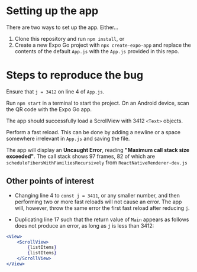 # Setting up the app
There are two ways to set up the app. Either...

1. Clone this repository and run ``npm install``,
or
2. Create a new Expo Go project with ``npx create-expo-app`` and replace the contents of the default ``App.js`` with the ``App.js`` provided in this repo.

# Steps to reproduce the bug
Ensure that ``j = 3412`` on line 4 of ``App.js``.

Run ``npm start`` in a terminal to start the project. On an Android device, scan the QR code with the Expo Go app.

The app should successfully load a ScrollView with 3412 ``<Text>`` objects.

Perform a fast reload. This can be done by adding a newline or a space somewhere irrelevant in ``App.js`` and saving the file.

The app will display an **Uncaught Error**, reading **"Maximum call stack size exceeded"**. The call stack shows 97 frames, 82 of which are ``scheduleFibersWithFamiliesRecursively`` from  ``ReactNativeRenderer-dev.js``

## Other points of interest

- Changing line 4 to ``const j = 3411``, or any smaller number, and then performing two or more fast reloads will not cause an error. The app will, however, throw the same error the first fast reload after reducing ``j``.

- Duplicating line 17 such that the return value of ``Main`` appears as follows does not produce an error, as long as ``j`` is less than 3412:
```jsx
<View>
    <ScrollView>
        {listItems}
        {listItems}
    </ScrollView> 
</View>
```
